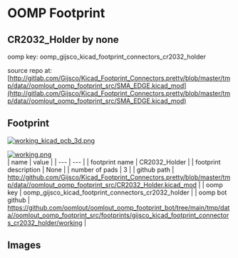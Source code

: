 # OOMP Footprint  
## CR2032_Holder  by none  
  
oomp key: oomp_gijsco_kicad_footprint_connectors_cr2032_holder  
  
source repo at: [http://gitlab.com/Gijsco/Kicad_Footprint_Connectors.pretty/blob/master/tmp/data//oomlout_oomp_footprint_src/SMA_EDGE.kicad_mod](http://gitlab.com/Gijsco/Kicad_Footprint_Connectors.pretty/blob/master/tmp/data//oomlout_oomp_footprint_src/SMA_EDGE.kicad_mod)  
## Footprint  
  
[![working_kicad_pcb_3d.png](working_kicad_pcb_3d_600.png)](working_kicad_pcb_3d.png)  
  
[![working.png](working_600.png)](working.png)  
| name | value | 
| --- | --- | 
| footprint name | CR2032_Holder | 
| footprint description | None | 
| number of pads | 3 | 
| github path | http://github.com/Gijsco/Kicad_Footprint_Connectors.pretty/blob/master/tmp/data//oomlout_oomp_footprint_src/CR2032_Holder.kicad_mod | 
| oomp key | oomp_gijsco_kicad_footprint_connectors_cr2032_holder | 
| oomp bot github | https://github.com/oomlout/oomlout_oomp_footprint_bot/tree/main/tmp/data//oomlout_oomp_footprint_src/footprints/gijsco_kicad_footprint_connectors_cr2032_holder/working | 
## Images  
